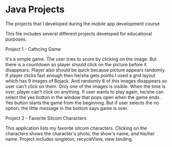 # Java Projects
 The projects that I developed during the mobile app development course
 
This file includes several different projects developed for educational purposes. 

Project 1 - Cathcing Game

 It's a simple game. The user tries to score by clicking on the image. But there is a countdown so player should click on the picture before it disappears. Player also should be quick because picture appears randomly. If player clicks fast enough then he/she gets points.I used a grid layout which has 9 images of Bojack. And randomly 8 of this images disappears so user can't click on them. Only one of the images is visible. When the time is over, player can't click on anything. If user wants to play again, he/she can select the yes button in the window that pops open when the game ends. Yes button starts the game from the beginning. But if user selects the no option, the little message in the bottom says game is over.

Project 2 - Favorite Sitcom Characters 

 This application lists my favorite sitcom characters. Clicking on the characters shows the character's photo, the show's name, and his/her name. Project includes singleton, recycleView, view binding.
 
 
 
